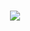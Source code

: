
<div >
<h1 align="center" >
  <a href="https://git.io/typing-svg">
    <img src="https://readme-typing-svg.herokuapp.com/?lines=Hello,+There!+👋;Myself+Aniket+Kumar+🙂;Thanks+to+visit+my+github+profile!+✌️;Nice+to+see+You+!!+🫡✨&center=true&size=18">
  </a>
</h1>
</div>
